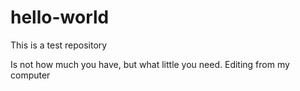 # hello-world
This is a test repository

Is not how much you have, but what little you need.
Editing from my computer
